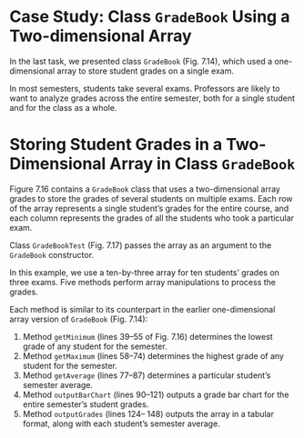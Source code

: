 # Case Study: Class `GradeBook` Using a Two-dimensional Array

In the last task, we presented class `GradeBook` (Fig. 7.14), which used a one-dimensional
array to store student grades on a single exam. 

In most semesters, students take several exams. Professors are likely to want to analyze grades 
across the entire semester, both for a single student and for the class as a whole.

# Storing Student Grades in a Two-Dimensional Array in Class `GradeBook`

Figure 7.16 contains a `GradeBook` class that uses a two-dimensional array grades to store the
grades of several students on multiple exams. Each row of the array represents a single student’s
grades for the entire course, and each column represents the grades of all the students who
took a particular exam. 

Class `GradeBookTest` (Fig. 7.17) passes the array as an argument to
the `GradeBook` constructor. 

In this example, we use a ten-by-three array for ten students’
grades on three exams. Five methods perform array manipulations to process the grades.


Each method is similar to its counterpart in the earlier one-dimensional array version of
`GradeBook` (Fig. 7.14):

1. Method `getMinimum` (lines 39–55 of Fig. 7.16) determines the lowest 
grade of any student for the semester. 
2. Method `getMaximum` (lines 58–74) determines the highest grade of any student for the semester. 
3. Method `getAverage` (lines 77–87) determines a particular student’s semester average. 
4. Method `outputBarChart` (lines 90–121) outputs a grade bar chart for the entire semester’s student grades. 
5. Method `outputGrades` (lines 124– 148) outputs the array in a tabular format, along with each student’s semester average.